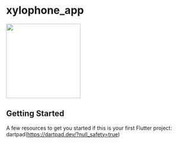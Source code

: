 # xylophone_app
<img src="https://user-images.githubusercontent.com/40174034/111454226-6eb2da00-873a-11eb-845c-253816e254c8.png" width="200">


## Getting Started
A few resources to get you started if this is your first Flutter project:
dartpad(https://dartpad.dev/?null_safety=true)


